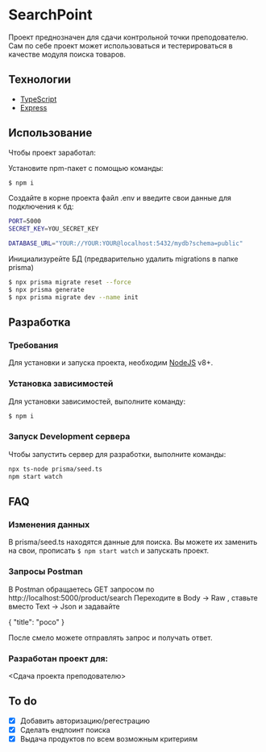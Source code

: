 # SearchPoint
Проект преднозначен для сдачи контрольной точки преподователю. Сам по себе проект может использоваться и тестерироваться в качестве модуля поиска товаров.

## Технологии
- [TypeScript](https://www.typescriptlang.org/)
- [Express](https://expressjs.com/)

## Использование
Чтобы проект заработал:

Установите npm-пакет с помощью команды:
```sh
$ npm i 
```

Создайте в корне проекта файл .env и введите свои данные для подключения к бд:
```sh
PORT=5000
SECRET_KEY=YOU_SECRET_KEY

DATABASE_URL="YOUR://YOUR:YOUR@localhost:5432/mydb?schema=public"
```

Инициализурейте БД (предварительно удалить migrations в папке prisma)
```sh
$ npx prisma migrate reset --force
$ npx prisma generate
$ npx prisma migrate dev --name init
```

## Разработка

### Требования
Для установки и запуска проекта, необходим [NodeJS](https://nodejs.org/) v8+.

### Установка зависимостей
Для установки зависимостей, выполните команду:
```sh
$ npm i
```

### Запуск Development сервера
Чтобы запустить сервер для разработки, выполните команды:
```sh
npx ts-node prisma/seed.ts
npm start watch
```

## FAQ

### Изменения данных 
В prisma/seed.ts находятся данные для поиска. Вы можете их заменить на свои, прописать ``` $ npm start watch ``` и запускать проект.

### Запросы Postman
В Postman обращаетесь GET запросом по http://localhost:5000/product/search
Переходите в Body -> Raw , ставьте вместо Text -> Json и задавайте

{
    "title": "poco"
}

После смело можете отправлять запрос и получать ответ.

### Разработан проект для:
<Сдача проекта преподователю>

## To do
- [x] Добавить авторизацию/регестрацию
- [x] Сделать ендпоинт поиска
- [x] Выдача продуктов по всем возможным критериям
